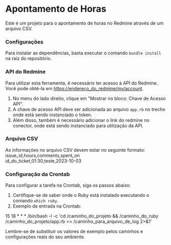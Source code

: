 # Apontamento de Horas

Este é um projeto para o apontamento de horas no Redmine através de um arquivo CSV.

### Configuraçôes 

Para instalar as dependências, basta executar o comando `bundle install` na raiz do repositório.

### API do Redmine

Para utilizar esta ferramenta, é necessário ter acesso à API do Redmine. Você pode obtê-la em [https://endereço_do_redmine/my/account](https://endereço_do_redmine/my/account).

1. No menu do lado direito, clique em "Mostrar no bloco: Chave de Acesso API".
2. A chave de acesso API deve ser adicionada ao arquivo `app.rb` no trecho onde está sendo instanciado o token.
3. Além disso, também é necessário adicionar o link do redmine no conector, onde está sendo instanciado para utilização da API.

### Arquivo CSV

As informações no arquivo CSV devem estar no seguinte formato:
<br/>issue_id,hours,comments,spent_on<br/>
id_do_ticket,01:30,teste,2023-10-03

### Configuração da Crontab

Para configurar a tarefa na Crontab, siga os passos abaixo:

1. Certifique-se de saber onde o Ruby está instalado executando o comando `which ruby`.
2. Exemplo de entrada na Crontab:

15 18 * * * /bin/bash -l -c 'cd /caminho_do_projeto && /caminho_do_ruby /caminho_do_projeto/app.rb >> /caminho_para_arquivo_de_log 2>&1'

Lembre-se de substituir os valores de exemplo pelos caminhos e configurações reais do seu ambiente.
